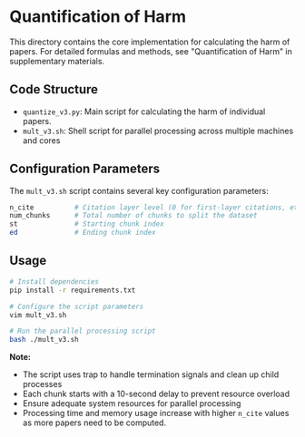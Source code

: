 # Quantification of Harm

This directory contains the core implementation for calculating the harm of papers. For detailed formulas and methods, see "Quantification of Harm" in supplementary materials.

## Code Structure

- `quantize_v3.py`: Main script for calculating the harm  of individual papers.
- `mult_v3.sh`: Shell script for parallel processing across multiple machines and cores

## Configuration Parameters

The `mult_v3.sh` script contains several key configuration parameters:

```sh
n_cite          # Citation layer level (0 for first-layer citations, etc.)
num_chunks      # Total number of chunks to split the dataset
st              # Starting chunk index
ed              # Ending chunk index
```

## Usage

```sh
# Install dependencies
pip install -r requirements.txt

# Configure the script parameters
vim mult_v3.sh

# Run the parallel processing script
bash ./mult_v3.sh
```

**Note:**

- The script uses trap to handle termination signals and clean up child processes
- Each chunk starts with a 10-second delay to prevent resource overload
- Ensure adequate system resources for parallel processing
- Processing time and memory usage increase with higher `n_cite` values as more papers need to be computed.

